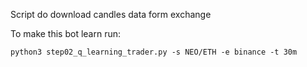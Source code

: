 Script do download candles data form exchange

To make this bot learn run:

`python3 step02_q_learning_trader.py -s NEO/ETH -e binance -t 30m` 
 
